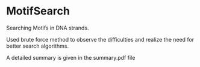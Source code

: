 # MotifSearch
Searching Motifs in DNA strands.

Used brute force method to observe the difficulties and realize the need for better search algorithms. 

A detailed summary is given in the summary.pdf file

